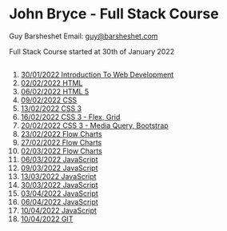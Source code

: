 # John Bryce - Full Stack Course

Guy Barsheshet Email: guy@barsheshet.com

Full Stack Course started at 30th of January 2022

##

1. [30/01/2022 Introduction To Web Development](https://github.com/barsheshet/jbc-2022-01-30-fullstack/tree/main/2022-01-30%20Introduction%20To%20Web%20Development)
2. [02/02/2022 HTML](https://github.com/barsheshet/jbc-2022-01-30-fullstack/tree/main/2022-02-02%20HTML)
3. [06/02/2022 HTML 5](https://github.com/barsheshet/jbc-2022-01-30-fullstack/tree/main/2022-02-06%20HTML%205)
4. [09/02/2022 CSS](https://github.com/barsheshet/jbc-2022-01-30-fullstack/tree/main/2022-02-09%20CSS)
5. [13/02/2022 CSS 3](https://github.com/barsheshet/jbc-2022-01-30-fullstack/tree/main/2022-02-13%20CSS%203)
6. [16/02/2022 CSS 3 - Flex, Grid](https://github.com/barsheshet/jbc-2022-01-30-fullstack/tree/main/2022-02-16%20CSS%203%20-%20Flex%2C%20Grid)
7. [20/02/2022 CSS 3 - Media Query, Bootstrap](https://github.com/barsheshet/jbc-2022-01-30-fullstack/tree/main/2022-02-20%20Media%20Query%2C%20Bootstrap)
8. [23/02/2022 Flow Charts](https://github.com/barsheshet/jbc-2022-01-30-fullstack/tree/main/2022-02-23%20Flow%20Charts)
9. [27/02/2022 Flow Charts](https://github.com/barsheshet/jbc-2022-01-30-fullstack/tree/main/2022-02-27%20Flow%20Charts)
10. [02/03/2022 Flow Charts](https://github.com/barsheshet/jbc-2022-01-30-fullstack/tree/main/2022-03-02%20Flow%20Charts)
11. [06/03/2022 JavaScript](https://github.com/barsheshet/jbc-2022-01-30-fullstack/tree/main/2022-03-06%20JavaScript)
12. [09/03/2022 JavaScript](https://github.com/barsheshet/jbc-2022-01-30-fullstack/tree/main/2022-03-09%20JavaScript)
13. [13/03/2022 JavaScript](https://github.com/barsheshet/jbc-2022-01-30-fullstack/tree/main/2022-03-13%20JavaScript)
14. [30/03/2022 JavaScript](https://github.com/barsheshet/jbc-2022-01-30-fullstack/tree/main/2022-03-30%20JavaScript)
15. [03/04/2022 JavaScript](https://github.com/barsheshet/jbc-2022-01-30-fullstack/tree/main/2022-04-03%20JavaScript)
16. [06/04/2022 JavaScript](https://github.com/barsheshet/jbc-2022-01-30-fullstack/tree/main/2022-04-06%20JavaScript)
17. [10/04/2022 JavaScript](https://github.com/barsheshet/jbc-2022-01-30-fullstack/tree/main/2022-04-10%20JavaScript)
18. [10/04/2022 GIT](https://github.com/barsheshet/jbc-2022-01-30-fullstack/tree/main/2022-04-13%20GIT)
